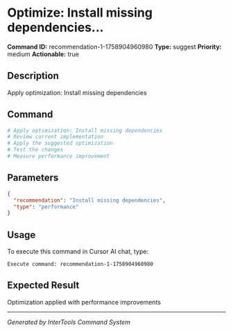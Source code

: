 # Optimize: Install missing dependencies...

**Command ID:** recommendation-1-1758904960980
**Type:** suggest
**Priority:** medium
**Actionable:** true

## Description
Apply optimization: Install missing dependencies

## Command
```bash
# Apply optimization: Install missing dependencies
# Review current implementation
# Apply the suggested optimization
# Test the changes
# Measure performance improvement
```

## Parameters
```json
{
  "recommendation": "Install missing dependencies",
  "type": "performance"
}
```

## Usage
To execute this command in Cursor AI chat, type:
```
Execute command: recommendation-1-1758904960980
```

## Expected Result
Optimization applied with performance improvements

---
*Generated by InterTools Command System*
